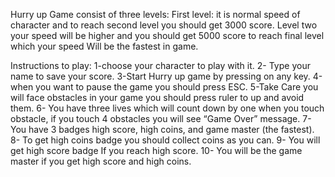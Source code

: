 Hurry up Game consist of three levels: 
First level: it is normal speed of character and to reach second level you should get 3000 score.
Level two your speed will be higher and you should get 5000 score to reach final level which your speed 
Will be the fastest in game.

Instructions to play:
1-choose your character to play with it. 
2- Type your name to save your score.
3-Start Hurry up game by pressing on any key.
4-when you want to pause the game you should press ESC. 
5-Take Care you will face obstacles in your game you should press ruler to up and avoid them.
6- You have three lives which will count down by one when you touch obstacle, if you touch 4 obstacles you will see “Game Over” message.
7- You have 3 badges high score, high coins, and game master (the fastest). 
8- To get high coins badge you should collect coins as you can.
9- You will get high score badge If you reach high score.
10- You will be the game master if you get high score and high coins. 

